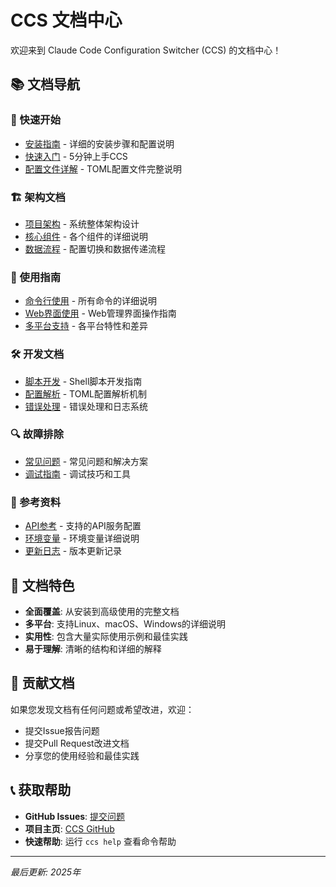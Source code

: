 # CCS 文档中心

欢迎来到 Claude Code Configuration Switcher (CCS) 的文档中心！

## 📚 文档导航

### 🚀 快速开始
- [安装指南](installation.md) - 详细的安装步骤和配置说明
- [快速入门](quick-start.md) - 5分钟上手CCS
- [配置文件详解](configuration.md) - TOML配置文件完整说明

### 🏗️ 架构文档
- [项目架构](architecture.md) - 系统整体架构设计
- [核心组件](components.md) - 各个组件的详细说明
- [数据流程](data-flow.md) - 配置切换和数据传递流程

### 🔧 使用指南
- [命令行使用](cli-usage.md) - 所有命令的详细说明
- [Web界面使用](web-interface.md) - Web管理界面操作指南
- [多平台支持](platform-support.md) - 各平台特性和差异

### 🛠️ 开发文档
- [脚本开发](script-development.md) - Shell脚本开发指南
- [配置解析](config-parsing.md) - TOML配置解析机制
- [错误处理](error-handling.md) - 错误处理和日志系统

### 🔍 故障排除
- [常见问题](troubleshooting.md) - 常见问题和解决方案
- [调试指南](debugging.md) - 调试技巧和工具

### 📖 参考资料
- [API参考](api-reference.md) - 支持的API服务配置
- [环境变量](environment-variables.md) - 环境变量详细说明
- [更新日志](changelog.md) - 版本更新记录

## 🎯 文档特色

- **全面覆盖**: 从安装到高级使用的完整文档
- **多平台**: 支持Linux、macOS、Windows的详细说明
- **实用性**: 包含大量实际使用示例和最佳实践
- **易于理解**: 清晰的结构和详细的解释

## 🤝 贡献文档

如果您发现文档有任何问题或希望改进，欢迎：
- 提交Issue报告问题
- 提交Pull Request改进文档
- 分享您的使用经验和最佳实践

## 📞 获取帮助

- **GitHub Issues**: [提交问题](https://github.com/bahayonghang/ccs/issues)
- **项目主页**: [CCS GitHub](https://github.com/bahayonghang/ccs)
- **快速帮助**: 运行 `ccs help` 查看命令帮助

---

*最后更新: 2025年*